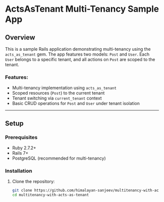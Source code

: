 # ActsAsTenant Multi-Tenancy Sample App

## Overview

This is a sample Rails application demonstrating multi-tenancy using the `acts_as_tenant` gem. The app features two models: `Post` and `User`. Each `User` belongs to a specific tenant, and all actions on `Post` are scoped to the tenant.

### Features:
- Multi-tenancy implementation using `acts_as_tenant`
- Scoped resources (`Post`) to the current tenant
- Tenant switching via `current_tenant` context
- Basic CRUD operations for `Post` and `User` under tenant isolation

---

## Setup

### Prerequisites
- Ruby 2.7.2+
- Rails 7+
- PostgreSQL (recommended for multi-tenancy)

### Installation
1. Clone the repository:
   ```bash
   git clone https://github.com/himalayan-sanjeev/multitenancy-with-acts-as-tenant.git
   cd multitenancy-with-acts-as-tenant


